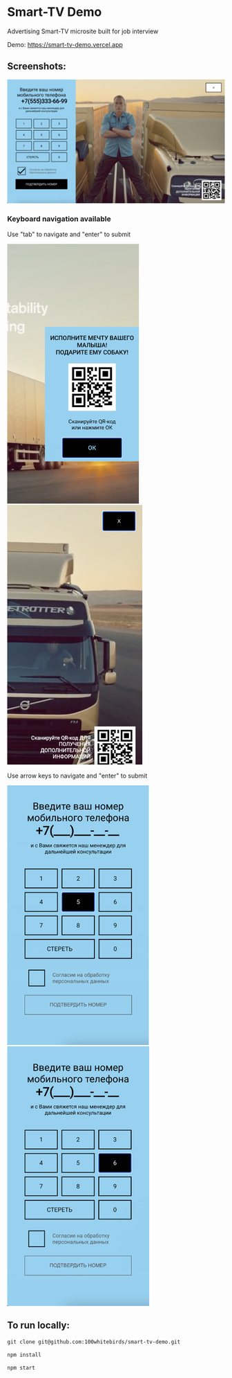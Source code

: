 <h1> Smart-TV Demo </h1>

Advertising Smart-TV microsite built for job interview 

Demo: https://smart-tv-demo.vercel.app

<h2> Screenshots: </h2>

<img src="screenshots/screenshot.png" width="800">

<h3> Keyboard navigation available</h3>
Use "tab" to navigate and "enter" to submit

<p float="left">
 <img src="screenshots/navigation1.png" height="600" style="margin-right: 50px;">
 <img src="screenshots/navigation4.png" height="600">
</p>
Use arrow keys to navigate and "enter" to submit 

<p float="left">
 <img src="screenshots/navigation2.png" height="600">
 <img src="screenshots/navigation3.png" height="600">
</p>


<h2> To run locally: </h2>
 
```
git clone git@github.com:100whitebirds/smart-tv-demo.git
```
```
npm install
```
```
npm start
```
